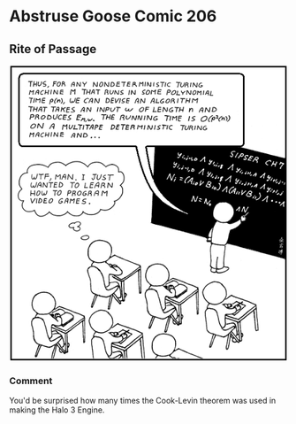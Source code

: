 # Abstruse Goose Comic 206
## Rite of Passage

![image](computer_science_major.png)
### Comment
You'd be surprised how many times the Cook-Levin theorem was used in making the Halo 3 Engine.
